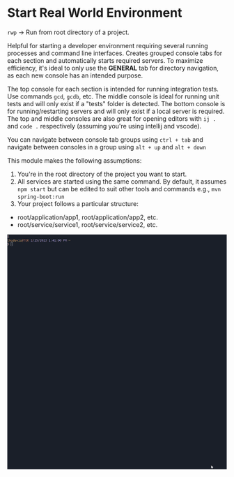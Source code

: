 # Start Real World Environment

`rwp` &rarr; Run from root directory of a project.

Helpful for starting a developer environment requiring several running processes and command line interfaces. Creates grouped console tabs for each section and automatically starts required servers. To maximize efficiency, it's ideal to only use the **GENERAL** tab for directory navigation, as each new console has an intended purpose.

The top console for each section is intended for running integration tests. Use commands `gcd`, `gcdb`, etc. The middle console is ideal for running unit tests and will only exist if a "tests" folder is detected. The bottom console is for running/restarting servers and will only exist if a local server is required. The top and middle consoles are also great for opening editors with `ij .` and `code .` respectively (assuming you're using intellij and vscode).

You can navigate between console tab groups using `ctrl + tab` and navigate between consoles in a group using `alt + up` and `alt + down`

This module makes the following assumptions:

1. You're in the root directory of the project you want to start.
2. All services are started using the same command. By default, it assumes `npm start` but can be edited to suit other tools and commands e.g., `mvn spring-boot:run`
3. Your project follows a particular structure:

-   root/application/app1, root/application/app2, etc.
-   root/service/service1, root/service/service2, etc.

![Start Real World Environment Sample GIF](./rwp_sample.gif)
